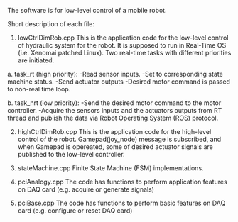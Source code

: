 The software is for low-level control of a mobile robot.

Short description of each file:

1. lowCtrlDimRob.cpp
This is the application code for the low-level control of hydraulic system for the robot.
It is supposed to run in Real-Time OS (i.e. Xenomai patched Linux).
Two real-time tasks with different priorities are initiated.

a. task_rt (high priority):
-Read sensor inputs.
-Set to corresponding state machine status.
-Send actuator outputs
-Desired motor command is passed to non-real time loop.

b. task_nrt (low priority):
-Send the desired motor command to the motor controller.
-Acquire the sensors inputs and the actuators outputs from RT thread and publish the data via Robot Operating System (ROS) protocol.


2. highCtrlDimRob.cpp
This is the application code for the high-level control of the robot.
Gamepad(joy_node) message is subscribed, and when Gamepad is opereated, some of desired actuator signals are published to the low-level controller. 

3. stateMachine.cpp
Finite State Machine (FSM) implementations.

4. pciAnalogy.cpp
The code has functions to perform application features on DAQ card (e.g. acquire or generate signals)

5. pciBase.cpp
The code has functions to perform basic features on DAQ card (e.g. configure or reset DAQ card)
